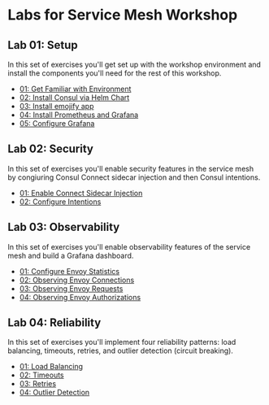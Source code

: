 # Labs for Service Mesh Workshop

## Lab 01: Setup

In this set of exercises you'll get set up with the workshop environment and install the components you'll need for the rest of this workshop.

* [01: Get Familiar with Environment](lab-01/01-get-familiar-with-environment/index.md)
* [02: Install Consul via Helm Chart](lab-01/02-install-consul/index.md)
* [03: Install emojify app](lab-01/03-install-emojify-app/index.md)
* [04: Install Prometheus and Grafana](lab-01/04-install-prometheus-and-grafana/index.md)
* [05: Configure Grafana](lab-01/05-configure-grafana/index.md)

## Lab 02: Security

In this set of exercises you'll enable security features in the service mesh by congiuring Consul Connect sidecar injection and then Consul intentions.

* [01: Enable Connect Sidecar Injection](lab-02/01-enable-connect-inject/index.md)
* [02: Configure Intentions](lab-02/02-configure-intentions/index.md)

## Lab 03: Observability

In this set of exercises you'll enable observability features of the service mesh and build a Grafana dashboard.

* [01: Configure Envoy Statistics](lab-03/01-configure-envoy-statistics/index.md)
* [02: Observing Envoy Connections](lab-03/02-connections/index.md)
* [03: Observing Envoy Requests](lab-03/03-requests/index.md)
* [04: Observing Envoy Authorizations](lab-03/04-authorizations/index.md)

## Lab 04: Reliability

In this set of exercises you'll implement four reliability patterns: load balancing, timeouts, retries, and outlier detection (circuit breaking).

* [01: Load Balancing](lab-04/01-load-balancing/index.md)
* [02: Timeouts](lab-04/02-timeouts/index.md)
* [03: Retries](lab-04/03-retries/index.md)
* [04: Outlier Detection](lab-04/04-outlier-detection/index.md)

